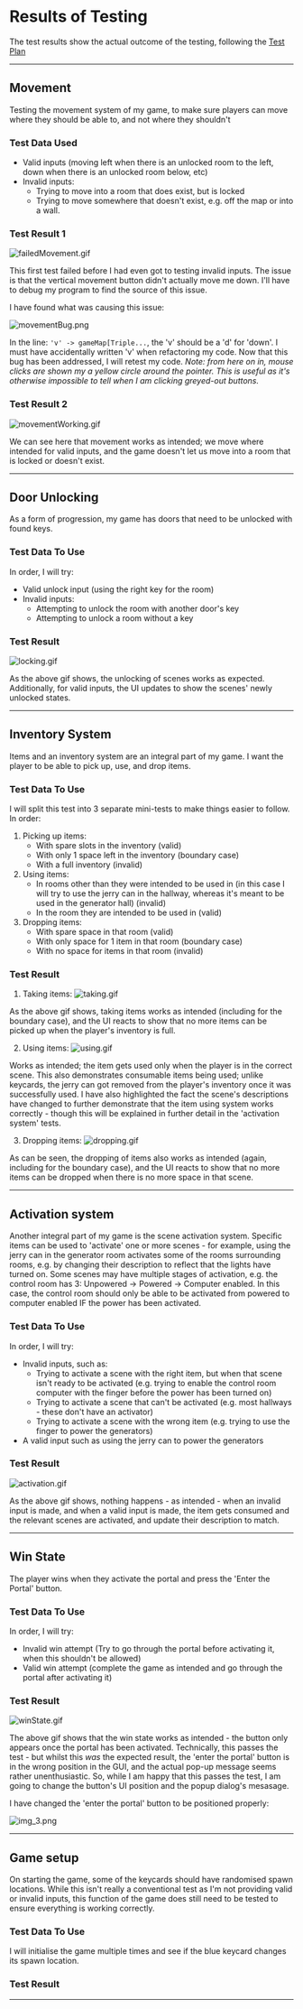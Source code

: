 # Results of Testing

The test results show the actual outcome of the testing, following the [Test Plan](test-plan.md)

---

## Movement

Testing the movement system of my game, to make sure players can move where they should be able to, and not where they shouldn't

### Test Data Used

- Valid inputs (moving left when there is an unlocked room to the left, down when there is an unlocked room below, etc)
- Invalid inputs:
    - Trying to move into a room that does exist, but is locked
    - Trying to move somewhere that doesn't exist, e.g. off the map or into a wall.

### Test Result 1
![failedMovement.gif](screenshots%2FfailedMovement.gif)

This first test failed before I had even got to testing invalid inputs. The issue is that the vertical movement button didn't actually move me down. I'll have to debug my program to find the source of this issue.

I have found what was causing this issue:

![movementBug.png](screenshots%2FmovementBug.png)

In the line: `'v' -> gameMap[Triple...`, the 'v' should be a 'd' for 'down'. I must have accidentally written 'v' when refactoring my code. Now that this bug has been addressed, I will retest my code. _Note: from here on in, mouse clicks are shown my a yellow circle around the pointer. This is useful as it's otherwise impossible to tell when I am clicking greyed-out buttons._

### Test Result 2

![movementWorking.gif](screenshots%2FmovementWorking.gif)

We can see here that movement works as intended; we move where intended for valid inputs, and the game doesn't let us move into a room that is locked or doesn't exist.


---

## Door Unlocking

As a form of progression, my game has doors that need to be unlocked with found keys.

### Test Data To Use

In order, I will try:
  - Valid unlock input (using the right key for the room)
  - Invalid inputs:
    - Attempting to unlock the room with another door's key
    - Attempting to unlock a room without a key

### Test Result

![locking.gif](screenshots%2Flocking.gif)

As the above gif shows, the unlocking of scenes works as expected. Additionally, for valid inputs, the UI updates to show the scenes' newly unlocked states.

---

## Inventory System

Items and an inventory system are an integral part of my game. I want the player to be able to pick up, use, and drop items.

### Test Data To Use

I will split this test into 3 separate mini-tests to make things easier to follow. In order:
1. Picking up items:
   - With spare slots in the inventory (valid)
   - With only 1 space left in the inventory (boundary case)
   - With a full inventory (invalid)
2. Using items:
   - In rooms other than they were intended to be used in (in this case I will try to use the jerry can in the hallway, whereas it's meant to be used in the generator hall) (invalid)
   - In the room they are intended to be used in (valid)
3. Dropping items:
   - With spare space in that room (valid)
   - With only space for 1 item in that room (boundary case)
   - With no space for items in that room (invalid)

### Test Result

1. Taking items:
![taking.gif](screenshots%2Ftaking.gif)

As the above gif shows, taking items works as intended (including for the boundary case), and the UI reacts to show that no more items can be picked up when the player's inventory is full.

2. Using items:
![using.gif](screenshots%2Fusing.gif)

Works as intended; the item gets used only when the player is in the correct scene. This also demonstrates consumable items being used; unlike keycards, the jerry can got removed from the player's inventory once it was successfully used. I have also highlighted the fact the scene's descriptions have changed to further demonstrate that the item using system works correctly - though this will be explained in further detail in the 'activation system' tests.

3. Dropping items:
![dropping.gif](screenshots%2Fdropping.gif)

As can be seen, the dropping of items also works as intended (again, including for the boundary case), and the UI reacts to show that no more items can be dropped when there is no more space in that scene.

---

## Activation system

Another integral part of my game is the scene activation system. Specific items can be used to 'activate' one or more scenes - for example, using the jerry can in the generator room activates some of the rooms surrounding rooms, e.g. by changing their description to reflect that the lights have turned on. Some scenes may have multiple stages of activation, e.g. the control room has 3: Unpowered -> Powered -> Computer enabled. In this case, the control room should only be able to be activated from powered to computer enabled IF the power has been activated.

### Test Data To Use

In order, I will try:
- Invalid inputs, such as:
  - Trying to activate a scene with the right item, but when that scene isn't ready to be activated (e.g. trying to enable the control room computer with the finger before the power has been turned on)
  - Trying to activate a scene that can't be activated (e.g. most hallways - these don't have an activator)
  - Trying to activate a scene with the wrong item (e.g. trying to use the finger to power the generators)
- A valid input such as using the jerry can to power the generators


### Test Result

![activation.gif](screenshots%2Factivation.gif)

As the above gif shows, nothing happens - as intended - when an invalid input is made, and when a valid input is made, the item gets consumed and the relevant scenes are activated, and update their description to match.

---

## Win State

The player wins when they activate the portal and press the 'Enter the Portal' button.

### Test Data To Use

In order, I will try:
- Invalid win attempt (Try to go through the portal before activating it, when this shouldn't be allowed)
- Valid win attempt (complete the game as intended and go through the portal after activating it)

### Test Result

![winState.gif](screenshots%2FwinState.gif)

The above gif shows that the win state works as intended - the button only appears once the portal has been activated. Technically, this passes the test - but whilst this _was_ the expected result, the 'enter the portal' button is in the wrong position in the GUI, and the actual pop-up message seems rather unenthusiastic. So, while I am happy that this passes the test, I am going to change the button's UI position and the popup dialog's mesasage.

I have changed the 'enter the portal' button to be positioned properly:

![img_3.png](screenshots/betterWinButton.png)

---

## Game setup

On starting the game, some of the keycards should have randomised spawn locations.
While this isn't really a conventional test as I'm not providing valid or invalid inputs, this function of the game does still need to be tested to ensure everything is working correctly.

### Test Data To Use

I will initialise the game multiple times and see if the blue keycard changes its spawn location.

### Test Result


---